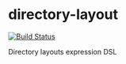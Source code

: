 # directory-layout

[![Build Status](https://secure.travis-ci.org/supki/directory-layout.png?branch=master)](http://travis-ci.org/supki/directory-layout)

Directory layouts expression DSL
